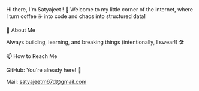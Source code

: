## 

<!--
**satyajeetpp/Satyajeetpp** is a ✨ _special_ ✨ repository because its `README.md` (this file) appears on your GitHub profile.

Here are some ideas to get you started:

- 🔭 I’m currently working on ...
- 🌱 I’m currently learning ...
- 👯 I’m looking to collaborate on ...
- 🤔 I’m looking for help with ...
- 💬 Ask me about ...
- 📫 How to reach me: ...
- 😄 Pronouns: ...
- ⚡ Fun fact: ...
-->
Hi there, I'm Satyajeet ! 👋 Welcome to my little corner of the internet, where I turn coffee ☕ into code and chaos into structured data!

🚀 About Me

Always building, learning, and breaking things (intentionally, I swear!) 🛠️

📫 How to Reach Me

GitHub: You're already here! 🙌

Mail: satyajeetm67d@gmail.com
